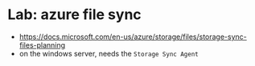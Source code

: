 # Lab: azure file sync
- https://docs.microsoft.com/en-us/azure/storage/files/storage-sync-files-planning
- on the windows server, needs the `Storage Sync Agent`
